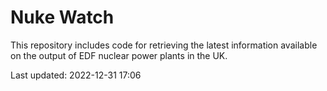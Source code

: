 # Nuke Watch

This repository includes code for retrieving the latest information available on the output of EDF nuclear power plants in the UK.

Last updated: 2022-12-31 17:06